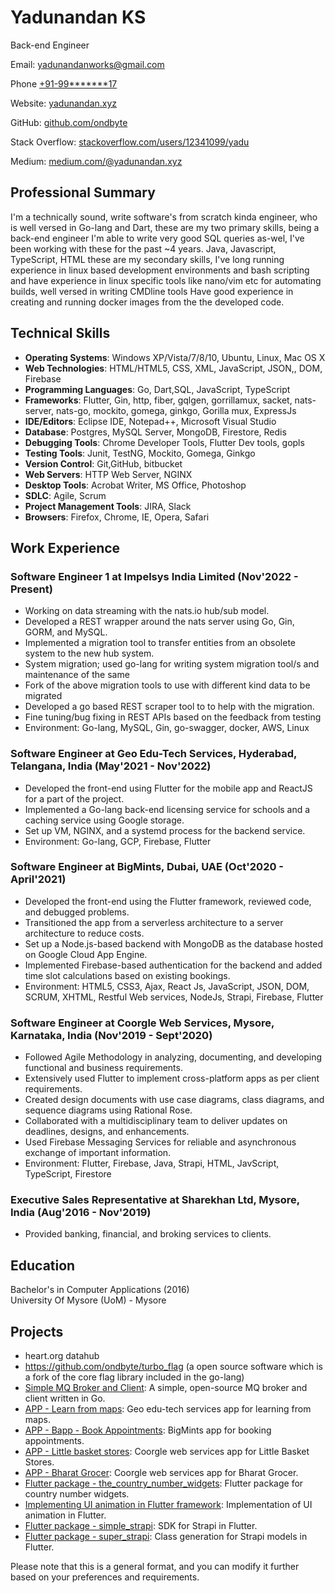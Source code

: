 
# Yadunandan KS
Back-end Engineer

Email: [yadunandanworks@gmail.com](mailto:yadunandanworks@gmail.com)

Phone [+91-99*******17]()

Website: [yadunandan.xyz](https://www.yadunandan.xyz/)  

GitHub: [github.com/ondbyte](https://github.com/ondbyte)  

Stack Overflow: [stackoverflow.com/users/12341099/yadu](https://stackoverflow.com/users/12341099/yadu) 

Medium: [medium.com/@yadunandan.xyz](https://medium.com/@yadunandan.xyz)

## Professional Summary

I'm a technically sound, write software's from scratch kinda engineer, who is well versed in Go-lang and Dart, these are my two primary skills, being a back-end engineer I'm able to write very good SQL queries as-wel, I've been working with these for the past ~4 years.
Java, Javascript, TypeScript, HTML these are my secondary skills, I've long running experience in linux based development environments and bash scripting and have experience in linux specific tools like nano/vim etc for automating builds, well versed in  writing CMDline tools
Have good experience in creating and running docker images from the the developed code.

## Technical Skills

-   **Operating Systems**: Windows XP/Vista/7/8/10, Ubuntu, Linux, Mac OS X
-   **Web Technologies**: HTML/HTML5, CSS, XML, JavaScript, JSON,, DOM, Firebase
-   **Programming Languages**: Go, Dart,SQL, JavaScript, TypeScript
-   **Frameworks**:  Flutter, Gin, http, fiber, gqlgen, gorrillamux, sacket, nats-server, nats-go, mockito, gomega, ginkgo, Gorilla mux, ExpressJs
-   **IDE/Editors**: Eclipse IDE, Notepad++, Microsoft Visual Studio
-   **Database**: Postgres, MySQL Server, MongoDB, Firestore, Redis
-   **Debugging Tools**: Chrome Developer Tools, Flutter Dev tools, gopls
-   **Testing Tools**: Junit, TestNG, Mockito, Gomega, Ginkgo
-   **Version Control**: Git,GitHub, bitbucket
-   **Web Servers**: HTTP Web Server, NGINX
-   **Desktop Tools**: Acrobat Writer, MS Office, Photoshop
-   **SDLC**: Agile, Scrum
-   **Project Management Tools**: JIRA, Slack
-   **Browsers**: Firefox, Chrome, IE, Opera, Safari

## Work Experience

### Software Engineer 1 at Impelsys India Limited (Nov'2022 - Present)

-   Working on data streaming with the nats.io hub/sub model.
-   Developed a REST wrapper around the nats server using Go, Gin, GORM, and MySQL.
-	Implemented a migration tool to transfer entities from an obsolete system to the new hub system.
-	System migration; used go-lang for writing system migration tool/s and maintenance of the same
-	Fork of the above migration tools to use with different kind data to be migrated
-	Developed a go based REST scraper tool to to help with the migration.
-	Fine tuning/bug fixing in REST APIs based on the feedback from testing
-	Environment: Go-lang, MySQL, Gin, go-swagger, docker, AWS, Linux

### Software Engineer at Geo Edu-Tech Services, Hyderabad, Telangana, India (May'2021 - Nov'2022)

-   Developed the front-end using Flutter for the mobile app and ReactJS for a part of the project.
-   Implemented a Go-lang back-end licensing service for schools and a caching service using Google storage.
-   Set up VM, NGINX, and a systemd process for the backend service.
-   Environment: Go-lang, GCP, Firebase, Flutter

### Software Engineer at BigMints, Dubai, UAE (Oct'2020 - April'2021)

-   Developed the front-end using the Flutter framework, reviewed code, and debugged problems.
-   Transitioned the app from a serverless architecture to a server architecture to reduce costs.
-   Set up a Node.js-based backend with MongoDB as the database hosted on Google Cloud App Engine.
-   Implemented Firebase-based authentication for the backend and added time slot calculations based on existing bookings.
-   Environment: HTML5, CSS3, Ajax, React Js, JavaScript, JSON, DOM, SCRUM, XHTML, Restful Web services, NodeJs, Strapi, Firebase, Flutter

### Software Engineer at Coorgle Web Services, Mysore, Karnataka, India (Nov'2019 - Sept'2020)

-   Followed Agile Methodology in analyzing, documenting, and developing functional and business requirements.
-   Extensively used Flutter to implement cross-platform apps as per client requirements.
-   Created design documents with use case diagrams, class diagrams, and sequence diagrams using Rational Rose.
-   Collaborated with a multidisciplinary team to deliver updates on deadlines, designs, and enhancements.
-   Used Firebase Messaging Services for reliable and asynchronous exchange of important information.
-   Environment: Flutter, Firebase, Java, Strapi, HTML, JavScript, TypeScript, Firestore

### Executive Sales Representative at Sharekhan Ltd, Mysore, India (Aug'2016 - Nov'2019)

-   Provided banking, financial, and broking services to clients.

## Education

Bachelor's in Computer Applications (2016)  
University Of Mysore (UoM) - Mysore

## Projects

- heart.org datahub
- https://github.com/ondbyte/turbo_flag (a open source software which is a fork of the core flag library included in the go-lang)
-   [Simple MQ Broker and Client](https://github.com/ondbyte/simp_mq): A simple, open-source MQ broker and client written in Go.
-   [APP - Learn from maps](https://play.google.com/store/apps/details?id=com.learnfrommaps.android): Geo edu-tech services app for learning from maps.
-   [APP - Bapp - Book Appointments](https://play.google.com/store/apps/details?id=com.bigmints.bapp): BigMints app for booking appointments.
-   [APP - Little basket stores](https://play.google.com/store/apps/details?id=com.littlebasketstores.coorgle): Coorgle web services app for Little Basket Stores.
-   [APP - Bharat Grocer](https://play.google.com/store/apps/details?id=com.coorgle.bharatgrocer.three): Coorgle web services app for Bharat Grocer.
-   [Flutter package - the_country_number_widgets](https://github.com/ondbyte/the_country_number_widgets): Flutter package for country number widgets.
-   [Implementing UI animation in Flutter framework](https://github.com/iamyadunandan/BounceIt): Implementation of UI animation in Flutter.
-   [Flutter package - simple_strapi](https://github.com/ondbyte/simple_strapi): SDK for Strapi in Flutter.
-   [Flutter package - super_strapi](https://github.com/ondbyte/super_strapi): Class generation for Strapi models in Flutter.

Please note that this is a general format, and you can modify it further based on your preferences and requirements.
